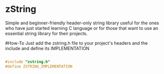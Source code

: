 # zString 
Simple and beginner-friendly header-only string library useful for the ones who have just started learning C language or for those that want to use an essential string library for their projects.

#How-To
Just add the zstring.h file to your project's headers and the include and define its IMPLEMENTATION 

```c

#include "zstring.h"
#define ZSTRING_IMPLEMENTATION

```
 
